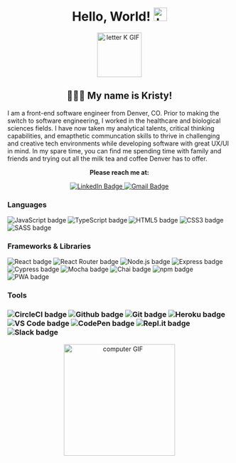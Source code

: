 <div align="center">
  <h1>
    Hello, World!
    <img src="https://media.giphy.com/media/hvRJCLFzcasrR4ia7z/giphy.gif" alt="hand waving GIF" width="30px"/>
  </h1>
  <img src="https://media.giphy.com/media/UTpvk3BhUmOU7miizN/giphy.gif" alt="letter K GIF" width="100"/>
</div>

<!-- <div align="center">
  <a href="https://github.com/anuraghazra/github-readme-stats">
    <img align="center" height="160em" src="https://github-readme-stats.vercel.app/api?username=kpn678&show_icons=true&theme=dracula&hide_border=true" alt="Github stats" />
  </a>
  <a href="https://github.com/anuraghazra/github-readme-stats">
    <img align="center" height="160em" src="https://github-readme-stats.vercel.app/api/top-langs/?username=kpn678&layout=compact&theme=dracula&hide_border=true" alt="languages"/>
  </a>
</div> -->

<h2 align="center">
    👩🏻‍💻 My name is Kristy!
</h2>
I am a front-end software engineer from Denver, CO. Prior to making the switch to software engineering, I worked in the healthcare and biological sciences fields. I have now taken my analytical talents, critical thinking capabilities, and emapthetic communcation skills to thrive in challenging and creative tech environments while developing software with great UX/UI in mind. In my spare time, you can find me spending time with family and friends and trying out all the milk tea and coffee Denver has to offer.
 <div align="center">
    <p><b>Please reach me at:</b></p>
     <a href="https://www.linkedin.com/in/kristypnguyen/">
      <img src="https://img.shields.io/badge/LinkedIn-blue?style=for-the-badge&logo=linkedin&logoColor=white" alt="LinkedIn Badge"/>
     </a>
     <a href = "mailto: kristypnguyen7@gmail.com">
      <img src="https://img.shields.io/badge/Gmail-red?style=for-the-badge&logo=gmail&logoColor=white" alt="Gmail Badge"/>
     </a>
  </div>

<div>
  <h3>Languages</h3>
    <img src="https://img.shields.io/badge/JavaScript-F7DF1E?style=for-the-badge&logo=javascript&logoColor=black" alt="JavaScript badge"/>
    <img src="https://img.shields.io/badge/TypeScript-3178C6?style=for-the-badge&logo=typescript&logoColor=white" alt="TypeScript badge"/>
    <img src="https://img.shields.io/badge/HTML5-E34F26?style=for-the-badge&logo=html5&logoColor=white" alt="HTML5 badge"/>
    <img src="https://img.shields.io/badge/CSS3-1572B6?style=for-the-badge&logo=css3&logoColor=white" alt="CSS3 badge"/>
    <img src="https://img.shields.io/badge/SASS-hotpink.svg?style=for-the-badge&logo=SASS&logoColor=white" alt="SASS badge"/>
  <h3>Frameworks & Libraries</h3>
    <img src="https://img.shields.io/badge/React-20232A?style=for-the-badge&logo=react&logoColor=61DAFB" alt="React badge"/>
    <img src="https://img.shields.io/badge/React Router-CA4245?style=for-the-badge&logo=reactrouter&logoColor=white" alt="React Router badge"/>
    <img src="https://img.shields.io/badge/Node.js-339933?style=for-the-badge&logo=nodedotjs&logoColor=white" alt="Node.js badge"/>
    <img src="https://img.shields.io/badge/Express-FFFFFF?style=for-the-badge&logo=express&logoColor=000000" alt="Express badge"/>
    <img src="https://img.shields.io/badge/-cypress-%23E5E5E5?style=for-the-badge&logo=cypress&logoColor=058a5e" alt="Cypress badge"/>
    <img src="https://img.shields.io/badge/Mocha-8D6748?style=for-the-badge&logo=Mocha&logoColor=white" alt="Mocha badge"/>
    <img src="https://img.shields.io/badge/Chai-A30701?style=for-the-badge&logo=chai&logoColor=white" alt="Chai badge"/>
    <img src="https://img.shields.io/badge/npm-CB3837?style=for-the-badge&logo=npm&logoColor=white" alt="npm badge"/>
    <img src="https://img.shields.io/badge/PWA-343434?style=for-the-badge&logo=pwa&logoColor=white" alt="PWA badge"/>
  <h3>Tools<h3>
    <img src="https://img.shields.io/badge/CircleCI-343434?style=for-the-badge&logo=circleci&logoColor=white" alt="CircleCI badge"/>
    <img src="https://img.shields.io/badge/github-181717.svg?style=for-the-badge&logo=github&logoColor=white" alt="Github badge"/>
    <img src="https://img.shields.io/badge/git-F05032.svg?style=for-the-badge&logo=git&logoColor=white" alt="Git badge"/>
    <img src="https://img.shields.io/badge/Heroku-430098.svg?style=for-the-badge&logo=heroku&logoColor=white" alt="Heroku badge"/>
    <img src="https://img.shields.io/badge/VS_Code-007ACC?style=for-the-badge&logo=visual%20studio%20code&logoColor=white" alt="VS Code badge"/>
    <img src="https://img.shields.io/badge/CodePen-white?style=for-the-badge&logo=codepen&logoColor=black" alt="CodePen badge"/>
    <img src="https://img.shields.io/badge/Repl.it-%230D101E.svg?style=for-the-badge&logo=replit&logoColor=white" alt="Repl.it badge"/>
    <img src="https://img.shields.io/badge/Slack-4A154B.svg?&style=for-the-badge&logo=slack&logoColor=white" alt="Slack badge"/>
</div>

<div align="center">
  <img src="https://media.giphy.com/media/IauL6LvGNlT3ffhcqq/giphy.gif" alt="computer GIF" width="250"/>
</div>

<!--

- 🔭 I’m currently working on ...
- 🌱 I’m currently learning ...
- 👯 I’m looking to collaborate on ...
- 🤔 I’m looking for help with ...
- 💬 Ask me about ...
- 📫 How to reach me: ...
- 😄 Pronouns: ...
- ⚡ Fun fact: ...
-->
